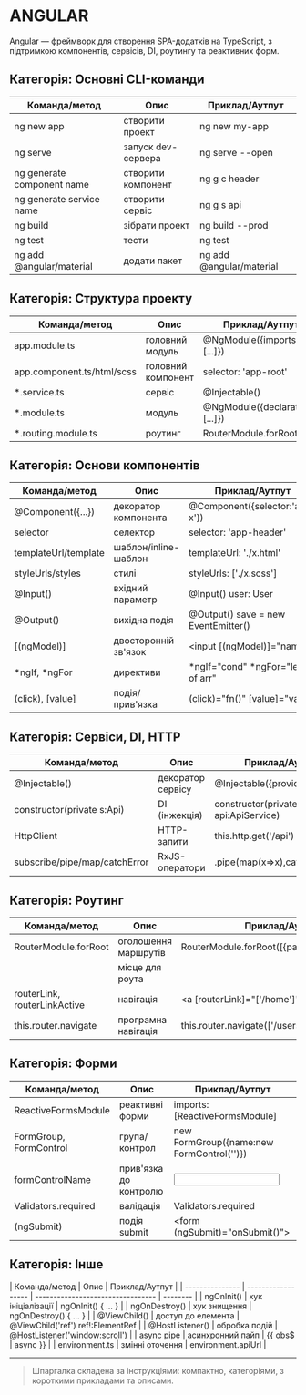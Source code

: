 # ANGULAR

Angular — фреймворк для створення SPA-додатків на TypeScript, з підтримкою компонентів, сервісів, DI, роутингу та реактивних форм.

## Категорія: Основні CLI-команди

| Команда/метод              | Опис               | Приклад/Аутпут           |
| -------------------------- | ------------------ | ------------------------ |
| ng new app                 | створити проект    | ng new my-app            |
| ng serve                   | запуск dev-сервера | ng serve --open          |
| ng generate component name | створити компонент | ng g c header            |
| ng generate service name   | створити сервіс    | ng g s api               |
| ng build                   | зібрати проект     | ng build --prod          |
| ng test                    | тести              | ng test                  |
| ng add @angular/material   | додати пакет       | ng add @angular/material |

## Категорія: Структура проекту

| Команда/метод              | Опис               | Приклад/Аутпут                   |
| -------------------------- | ------------------ | -------------------------------- |
| app.module.ts              | головний модуль    | @NgModule({imports: [...]})      |
| app.component.ts/html/scss | головний компонент | selector: 'app-root'             |
| \*.service.ts              | сервіс             | @Injectable()                    |
| \*.module.ts               | модуль             | @NgModule({declarations: [...]}) |
| \*.routing.module.ts       | роутинг            | RouterModule.forRoot([...])      |

## Категорія: Основи компонентів

| Команда/метод        | Опис                 | Приклад/Аутпут                      |
| -------------------- | -------------------- | ----------------------------------- |
| @Component({...})    | декоратор компонента | @Component({selector:'app-x'})      |
| selector             | селектор             | selector: 'app-header'              |
| templateUrl/template | шаблон/inline-шаблон | templateUrl: './x.html'             |
| styleUrls/styles     | стилі                | styleUrls: ['./x.scss']             |
| @Input()             | вхідний параметр     | @Input() user: User                 |
| @Output()            | вихідна подія        | @Output() save = new EventEmitter() |
| [(ngModel)]          | двосторонній зв'язок | <input [(ngModel)]="name">          |
| *ngIf, *ngFor        | директиви            | *ngIf="cond" *ngFor="let x of arr"  |
| (click), [value]     | подія/прив'язка      | (click)="fn()" [value]="val"        |

## Категорія: Сервіси, DI, HTTP

| Команда/метод                 | Опис              | Приклад/Аутпут                      |
| ----------------------------- | ----------------- | ----------------------------------- |
| @Injectable()                 | декоратор сервісу | @Injectable({providedIn:'root'})    |
| constructor(private s:Api)    | DI (інжекція)     | constructor(private api:ApiService) |
| HttpClient                    | HTTP-запити       | this.http.get('/api')               |
| subscribe/pipe/map/catchError | RxJS-оператори    | .pipe(map(x=>x),catchError(...))    |

## Категорія: Роутинг

| Команда/метод                | Опис                 | Приклад/Аутпут                                |
| ---------------------------- | -------------------- | --------------------------------------------- |
| RouterModule.forRoot         | оголошення маршрутів | RouterModule.forRoot([{path:'',component:X}]) |
| <router-outlet>              | місце для роута      | <router-outlet></router-outlet>               |
| routerLink, routerLinkActive | навігація            | <a [routerLink]="['/home']">                  |
| this.router.navigate         | програмна навігація  | this.router.navigate(['/users'])              |

## Категорія: Форми

| Команда/метод          | Опис                  | Приклад/Аутпут                            |
| ---------------------- | --------------------- | ----------------------------------------- |
| ReactiveFormsModule    | реактивні форми       | imports: [ReactiveFormsModule]            |
| FormGroup, FormControl | група/контрол         | new FormGroup({name:new FormControl('')}) |
| formControlName        | прив'язка до контролю | <input formControlName="name">            |
| Validators.required    | валідація             | Validators.required                       |
| (ngSubmit)             | подія submit          | <form (ngSubmit)="onSubmit()">            |

## Категорія: Інше

| Команда/метод   | Опис               | Приклад/Аутпут                    |
| --------------- | ------------------ | --------------------------------- | -------- |
| ngOnInit()      | хук ініціалізації  | ngOnInit() { ... }                |
| ngOnDestroy()   | хук знищення       | ngOnDestroy() { ... }             |
| @ViewChild()    | доступ до елемента | @ViewChild('ref') ref!:ElementRef |
| @HostListener() | обробка подій      | @HostListener('window:scroll')    |
| async pipe      | асинхронний пайп   | {{ obs$                           | async }} |
| environment.ts  | змінні оточення    | environment.apiUrl                |

---

> Шпаргалка складена за інструкціями: компактно, категоріями, з короткими прикладами та описами.
